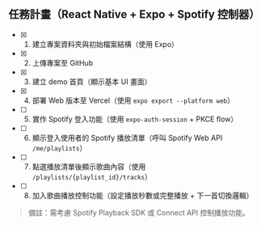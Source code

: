 ## 任務計畫（React Native + Expo + Spotify 控制器）

- [x] 1. 建立專案資料夾與初始檔案結構（使用 Expo）
- [x] 2. 上傳專案至 GitHub
- [x] 3. 建立 demo 首頁（顯示基本 UI 畫面）
- [x] 4. 部署 Web 版本至 Vercel（使用 `expo export --platform web`）
- [ ] 5. 實作 Spotify 登入功能（使用 `expo-auth-session` + PKCE flow）
- [ ] 6. 顯示登入使用者的 Spotify 播放清單（呼叫 Spotify Web API `/me/playlists`）
- [ ] 7. 點選播放清單後顯示歌曲內容（使用 `/playlists/{playlist_id}/tracks`）
- [ ] 8. 加入歌曲播放控制功能（設定播放秒數或完整播放 + 下一首切換邏輯）

> 備註：需考慮 Spotify Playback SDK 或 Connect API 控制播放功能。

